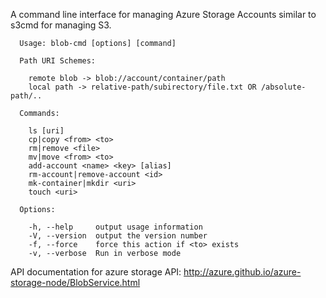 A command line interface for managing Azure Storage Accounts similar to s3cmd for managing S3.


```
  Usage: blob-cmd [options] [command]

  Path URI Schemes:

    remote blob -> blob://account/container/path
    local path -> relative-path/subirectory/file.txt OR /absolute-path/..

  Commands:

    ls [uri]
    cp|copy <from> <to>
    rm|remove <file>
    mv|move <from> <to>
    add-account <name> <key> [alias]
    rm-account|remove-account <id>
    mk-container|mkdir <uri>
    touch <uri>

  Options:

    -h, --help     output usage information
    -V, --version  output the version number
    -f, --force    force this action if <to> exists
    -v, --verbose  Run in verbose mode
```

API documentation for azure storage API: http://azure.github.io/azure-storage-node/BlobService.html
